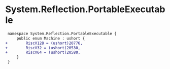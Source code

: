 # System.Reflection.PortableExecutable

``` diff
 namespace System.Reflection.PortableExecutable {
     public enum Machine : ushort {
+        RiscV128 = (ushort)20776,
+        RiscV32 = (ushort)20530,
+        RiscV64 = (ushort)20580,
     }
 }
```

